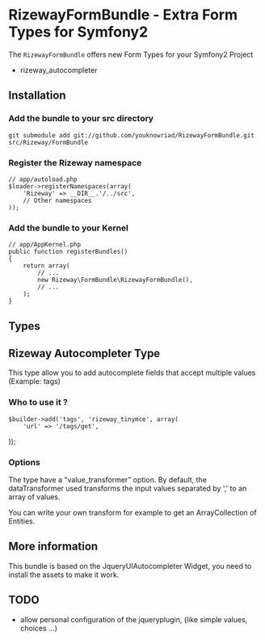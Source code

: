RizewayFormBundle - Extra Form Types for Symfony2
=================================================

The ``RizewayFormBundle`` offers new Form Types for your Symfony2 Project
 - rizeway_autocompleter

Installation
------------

### Add the bundle to your src directory
    git submodule add git://github.com/youknowriad/RizewayFormBundle.git src/Rizeway/FormBundle

### Register the Rizeway namespace
    // app/autoload.php
    $loader->registerNamespaces(array(
        'Rizeway' => __DIR__.'/../src',
        // Other namespaces
    ));

### Add the bundle to your Kernel
    // app/AppKernel.php
    public function registerBundles()
    {
        return array(
            // ...
            new Rizeway\FormBundle\RizewayFormBundle(),
            // ...
        );
    }

Types
-----

## Rizeway Autocompleter Type
This type allow you to add autocomplete fields that accept multiple values (Example: tags)

### Who to use it ?
    $builder->add('tags', 'rizeway_tinymce', array(
        'url' => '/tags/get',
));

### Options
The type have a "value_transformer" option. By default, the dataTransformer used
transforms the input values separated by ',' to an array of values.

You can write your own transform for example to get an ArrayCollection of Entities.

More information
----------------

This bundle is based on the JqueryUIAutocompleter Widget, you need to install the
assets to make it work.

TODO
----

 - allow personal configuration of the jqueryplugin, (like simple values, choices ...)